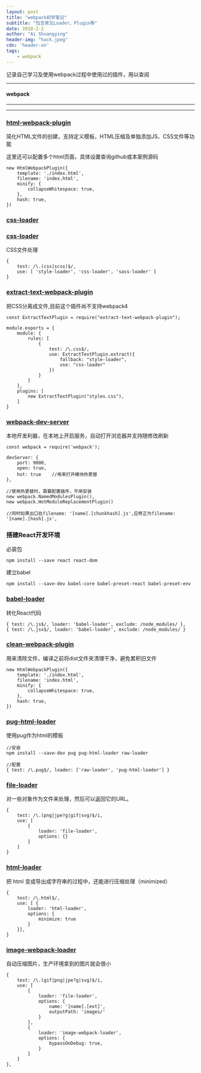 ```yaml
---
layout: post
title: "webpack初学笔记"
subtitle: "包含常见Loader、Plugin等"
date: 2018-2-2
author: "Ai Shuangying"
header-img: "hack.jpeg"
cdn: 'header-on'
tags:
	- webpack
---
```



记录自己学习及使用webpack过程中使用过的插件，用以查阅

----------


#### webpack
-------------



-------------

### [html-webpack-plugin](https://github.com/jantimon/html-webpack-plugin)

简化HTML文件的创建，支持定义模板，HTML压缩及单独添加JS、CSS文件等功能

这里还可以配置多个html页面，具体设置查询github或本案例源码

```
new HtmlWebpackPlugin({
	template: './index.html',
	filename: 'index.html',
	minify: {
      	collapseWhitespace: true,
    },
    hash: true,
})
```

### [css-loader](https://github.com/webpack-contrib/css-loader)
### [css-loader](https://github.com/webpack-contrib/sass-loader)

CSS文件处理

```
{ 
	test: /\.(css|scss)$/, 
	use: [ 'style-loader', 'css-loader', 'sass-loader' ] 
}
```

### [extract-text-webpack-plugin](https://github.com/webpack-contrib/extract-text-webpack-plugin)

把CSS分离成文件,目前这个插件尚不支持webpack4

```
const ExtractTextPlugin = require("extract-text-webpack-plugin");

module.exports = {
  	module: {
    	rules: [
      		{
		        test: /\.css$/,
		        use: ExtractTextPlugin.extract({
	          		fallback: "style-loader",
	          		use: "css-loader"
        		})
      		}
    	]
  	},
  	plugins: [
    	new ExtractTextPlugin("styles.css"),
  	]
}
```

### [webpack-dev-server](https://github.com/webpack/webpack-dev-server)

本地开发利器，在本地上开启服务，自动打开浏览器并支持随修改刷新

```
const webpack = require('webpack');

devServer: {
    port: 9000,
    open: true,
    hot: true    //用来打开模块热更替
},

//使用热更替时，需要配置插件，不用安装
new webpack.NamedModulesPlugin(),
new webpack.HotModuleReplacementPlugin()

//同时如果出口处filename: '[name].[chunkhash].js',应修正为filename: '[name].[hash].js',
```


### 搭建React开发环境

必装包

```
npm install --save react react-dom
```

建立babel

```
npm install --save-dev babel-core babel-preset-react babel-preset-env
```

### [babel-loader](https://github.com/webpack-contrib/sass-loader)

转化React代码

```
{ test: /\.js$/, loader: 'babel-loader', exclude: /node_modules/ },
{ test: /\.jsx$/, loader: 'babel-loader', exclude: /node_modules/ }
```

### [clean-webpack-plugin](https://github.com/johnagan/clean-webpack-plugin)

用来清除文件，编译之前将dist文件夹清理干净，避免累积旧文件

```
new HtmlWebpackPlugin({
	template: './index.html',
	filename: 'index.html',
	minify: {
      	collapseWhitespace: true,
    },
    hash: true,
})
```

### [pug-html-loader](https://github.com/willyelm/pug-html-loader)

使用pug作为html的模板

```
//安装
npm install --save-dev pug pug-html-loader raw-loader

//配置
{ test: /\.pug$/, loader: ['raw-loader', 'pug-html-loader'] }
```

### [file-loader](https://github.com/webpack-contrib/file-loader)

对一些对象作为文件来处理，然后可以返回它的URL。

```
{
    test: /\.(png|jpe?g|gif|svg)$/i,
    use: [
      	{
	        loader: 'file-loader',
	        options: {}  
      	}
    ]
}
```

### [html-loader](https://github.com/webpack-contrib/html-loader)

把 html 变成导出成字符串的过程中，还能进行压缩处理（minimized）

```
{
  	test: /\.html$/,
  	use: [ {
    	loader: 'html-loader',
    	options: {
      		minimize: true
    	}
  	}],
}
```

### [image-webpack-loader](https://github.com/tcoopman/image-webpack-loader)

自动压缩图片，生产环境拿到的图片就会很小

```
{
  	test: /\.(gif|png|jpe?g|svg)$/i,
  	use: [
    	{
      		loader: 'file-loader',
      		options: {
        		name: '[name].[ext]',
        		outputPath: 'images/'
      		}
    	},
    	{	
      		loader: 'image-webpack-loader',
      		options: {
        		bypassOnDebug: true,
      		}
    	}
  	]
},
```

